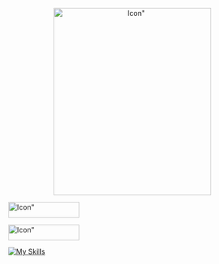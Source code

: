 <p align="center">
    <img width="320" height="380" src="https://static.wikia.nocookie.net/hellokitty/images/8/8d/Sanrio_Characters_Kuromi_Image016.png/revision/latest?cb=20170404142717" alt=Icon">
</p>

<p><img width="144" height="32" src="https://cdn.discordapp.com/attachments/1155565875257147533/1156749731125547068/text-1695861022270.png?ex=65161aa3&is=6514c923&hm=a3d94b9ea5b591faaddc6e1d5ef210b4a0262f6c3d088ba1f964cfc643970c79&" alt=Icon"></p>

<p><img width="144" height="32" src="https://cdn.discordapp.com/attachments/1155565875257147533/1156748938032984114/text-1695860826408.png?ex=651619e6&is=6514c866&hm=8e84e0f41219f8ad3b7647d41743631e330189ca6c3f54f0ff88292f625bcabc&" alt=Icon"></p>

[![My Skills](https://skillicons.dev/icons?i=python,kotlin,html&perline=4)](https://skillicons.dev)
